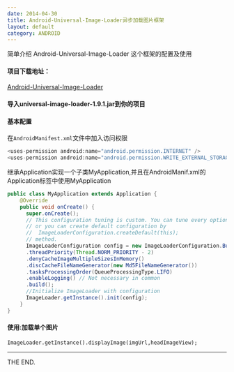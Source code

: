 ```yaml
---
date: 2014-04-30
title: Android-Universal-Image-Loader异步加载图片框架
layout: default
category: ANDROID
---
```


简单介绍 Android-Universal-Image-Loader 这个框架的配置及使用

#### 项目下载地址：
[Android-Universal-Image-Loader](https://github.com/nostra13/Android-Universal-Image-Loader)

#### 导入universal-image-loader-1.9.1.jar到你的项目

#### 基本配置

<!--more-->

在`AndroidManifest.xml`文件中加入访问权限

```java
<uses-permission android:name="android.permission.INTERNET" />
<uses-permission android:name="android.permission.WRITE_EXTERNAL_STORAGE" />
```

继承Application实现一个子类MyApplication,并且在AndroidManif.xml的Application标签中使用MyApplication

```java
public class MyApplication extends Application {
    @Override
    public void onCreate() {
      super.onCreate();
      // This configuration tuning is custom. You can tune every option, you may tune some of them,
      // or you can create default configuration by
      //  ImageLoaderConfiguration.createDefault(this);
      // method.
      ImageLoaderConfiguration config = new ImageLoaderConfiguration.Builder(getApplicationContext())
      .threadPriority(Thread.NORM_PRIORITY - 2)
      .denyCacheImageMultipleSizesInMemory()
      .discCacheFileNameGenerator(new Md5FileNameGenerator())
      .tasksProcessingOrder(QueueProcessingType.LIFO)
      .enableLogging() // Not necessary in common
      .build();
      //Initialize ImageLoader with configuration
      ImageLoader.getInstance().init(config);
    }
}
```

#### 使用:加载单个图片

    ImageLoader.getInstance().displayImage(imgUrl,headImageView);

- - -
THE END.
